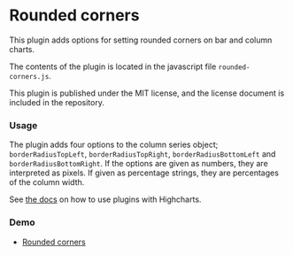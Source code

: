 Rounded corners
===============
This plugin adds options for setting rounded corners on bar and column charts.

The contents of the plugin is located in the javascript file
`rounded-corners.js`. 

This plugin is published under the MIT license, and the license document is
included in the repository.

### Usage
The plugin adds four options to the column series object; `borderRadiusTopLeft`,
`borderRadiusTopRight`, `borderRadiusBottomLeft` and `borderRadiusBottomRight`.
If the options are given as numbers, they are interpreted as pixels. If given
as percentage strings, they are percentages of the column width.

See [the docs](https://github.com/highcharts/highcharts-react#how-to-add-a-module) on how to use plugins with Highcharts.

### Demo
* [Rounded corners](http://jsfiddle.net/highcharts/b288zrch/)

